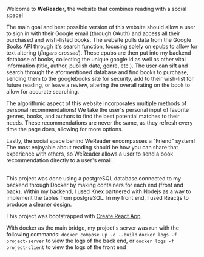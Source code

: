 Welcome to <b>WeReader</b>, the website that combines reading with a social space!

The main goal and best possible version of this website should allow a user to sign in with their Google email (through OAuth) and access all their purchased and wish-listed books. The website pulls data from the Google Books API through it's search function, focusing solely on epubs to allow for text altering (*fingers crossed*). These epubs are then put into my backend database of books, collecting the unique google id as well as other vital information (title, author, publish date, genre, etc.). The user can sift and search through the aformentioned database and find books to purchase, sending them to the googlebooks site for security, add to their wish-list for future reading, or leave a review, altering the overall rating on the book to allow for accurate searching.

The algorithmic aspect of this website incorporates multiple methods of personal recommendations! We take the user's personal input of favorite genres, books, and authors to find the best potential matches to their needs. These recommendations are never the same, as they refresh every time the page does, allowing for more options. 

Lastly, the social space behind WeReader encompasses a "Friend" system! The most enjoyable about reading should be how you can share that experience with others, so WeReader allows a user to send a book recommendation directly to a user's email.
<br> </br>

This project was done using a postgreSQL database connected to my backend through Docker by making containers for each end (front and back). Within my backend, I used Knex partnered with Nodejs as a way to implement the tables from postgreSQL. In my front end, I used Reactjs to produce a cleaner design.



This project was bootstrapped with [Create React App](https://github.com/facebook/create-react-app).

With docker as the main bridge, my project's server was run with the following commands:
`docker compose up -d --build`
`docker logs -f project-server` to view the logs of the back end, or 
`docker logs -f project-client` to view the logs of the front end
